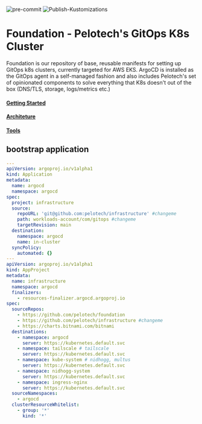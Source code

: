![pre-commit](https://github.com/pelotech/foundation/actions/workflows/pre-commit.yaml/badge.svg)
![Publish-Kustomizations](https://github.com/pelotech/foundation/actions/workflows/publish-kustomizations.yaml/badge.svg)


# Foundation - Pelotech's GitOps K8s Cluster
Foundation is our repository of base, reusable manifests for setting up GitOps k8s clusters, currently targeted for AWS EKS. ArgoCD is installed as the GitOps agent in a self-managed fashion and also includes Pelotech's set of opinionated components to solve everything that K8s doesn't out of the box (DNS/TLS, storage, logs/metrics etc.)

#### [Getting Started](./GETTING-STARTED.md)
#### [Architeture](./ARCHITECTURE.md)
#### [Tools](./TOOLS.md)


## bootstrap application

```yaml
---
apiVersion: argoproj.io/v1alpha1
kind: Application
metadata:
  name: argocd
  namespace: argocd
spec:
  project: infrastructure
  source:
    repoURL: 'git@github.com:pelotech/infrastructure' #changeme
    path: workloads-account/com/gitops #changeme
    targetRevision: main
  destination:
    namespace: argocd
    name: in-cluster
  syncPolicy:
    automated: {}
---
apiVersion: argoproj.io/v1alpha1
kind: AppProject
metadata:
  name: infrastructure
  namespace: argocd
  finalizers:
    - resources-finalizer.argocd.argoproj.io
spec:
  sourceRepos:
    - https://github.com/pelotech/foundation
    - https://github.com/pelotech/infrastructure #changeme
    - https://charts.bitnami.com/bitnami
  destinations:
    - namespace: argocd
      server: https://kubernetes.default.svc
    - namespace: tailscale # tailscale
      server: https://kubernetes.default.svc
    - namespace: kube-system # nidhogg, multus
      server: https://kubernetes.default.svc
    - namespace: nidhogg-system
      server: https://kubernetes.default.svc
    - namespace: ingress-nginx
      server: https://kubernetes.default.svc
  sourceNamespaces:
    - argocd
  clusterResourceWhitelist:
    - group: '*'
      kind: '*'
```
